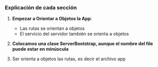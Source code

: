 ### **Explicación de cada sección**

1. **Empezar a Orientar a Objetos la App**:
   - Las rutas se orientan a objetos
   - El servicio del servidor también se orienta a objetos 
2. **Colocamos una clase ServerBootstrap, aunque el nombre del file puede estar en minúscula**

3. Ser orienta a objetos las rutas, es decir el archivo app
